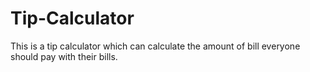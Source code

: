 # Tip-Calculator
This is a tip calculator which can calculate the amount of bill everyone should pay with their bills. 
